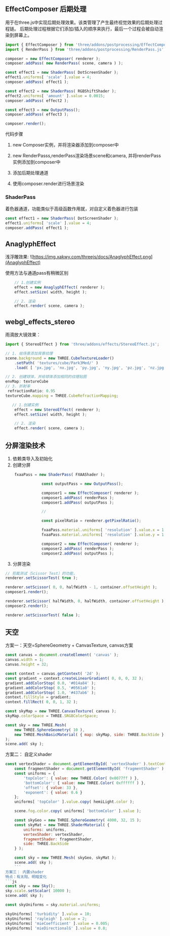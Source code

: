 ## EffectComposer 后期处理
用于在three.js中实现后期处理效果。该类管理了产生最终视觉效果的后期处理过程链。 后期处理过程根据它们添加/插入的顺序来执行，最后一个过程会被自动渲染到屏幕上。

```js
import { EffectComposer } from 'three/addons/postprocessing/EffectComposer.js';
import { RenderPass } from 'three/addons/postprocessing/RenderPass.js';

composer = new EffectComposer( renderer );
composer.addPass( new RenderPass( scene, camera ) );

const effect1 = new ShaderPass( DotScreenShader );
effect1.uniforms[ 'scale' ].value = 4;
composer.addPass( effect1 );

const effect2 = new ShaderPass( RGBShiftShader );
effect2.uniforms[ 'amount' ].value = 0.0015;
composer.addPass( effect2 );

const effect3 = new OutputPass();
composer.addPass( effect3 );

composer.render();

```

代码步骤
1. new Composer实例，并将渲染器添加到composer中

2. new RenderPasss,renderPass渲染场景scene和camera, 并将renderPass实例添加到composer中

3. 添加后期处理通道

4. 使用composer.render进行场景渲染


### ShaderPass

着色器通道，功能类似于高级函数作用就，对自定义着色器进行包装

```js
const effect1 = new ShaderPass( DotScreenShader );
effect1.uniforms[ 'scale' ].value = 4;
composer.addPass( effect1 );
```

## AnaglyphEffect
浅浮雕效果:
![https://img.xakwy.com/threejs/docs/AnaglyphEffect.png](AnaglyphEffect)

使用方法与通道pass有稍微区别
```js
    // 1.创建实例
    effect = new AnaglyphEffect( renderer );
    effect.setSize( width, height );

    // 2. 渲染
    effect.render( scene, camera );
```


##  webgl_effects_stereo
雨滴放大镜效果：

```js
import { StereoEffect } from 'three/addons/effects/StereoEffect.js';

// 1. 给场景添加背景纹理
scene.background = new THREE.CubeTextureLoader()
	.setPath( 'textures/cube/Park3Med/' )
	.load( [ 'px.jpg', 'nx.jpg', 'py.jpg', 'ny.jpg', 'pz.jpg', 'nz.jpg' ] );

// 2. 创建球体，并给球体添加相同的纹理贴图
envMap: textureCube
// 3. 折射率
 refractionRatio: 0.95 
textureCube.mapping = THREE.CubeRefractionMapping;

   // 1.创建实例
    effect = new StereoEffect( renderer );
    effect.setSize( width, height );

    // 2. 渲染
    effect.render( scene, camera );

```

## 分屏渲染技术

1. 依赖类导入及初始化
2. 创建分屏
```js
	fxaaPass = new ShaderPass( FXAAShader );

				const outputPass = new OutputPass();

				composer1 = new EffectComposer( renderer );
				composer1.addPass( renderPass );
				composer1.addPass( outputPass );

				//

				const pixelRatio = renderer.getPixelRatio();

				fxaaPass.material.uniforms[ 'resolution' ].value.x = 1 / ( container.offsetWidth * pixelRatio );
				fxaaPass.material.uniforms[ 'resolution' ].value.y = 1 / ( container.offsetHeight * pixelRatio );

				composer2 = new EffectComposer( renderer );
				composer2.addPass( renderPass );
				composer2.addPass( outputPass );
```
3. 分屏渲染
```js
// 剪裁测试（Scissor Test）的功能，
renderer.setScissorTest( true );

renderer.setScissor( 0, 0, halfWidth - 1, container.offsetHeight );
composer1.render();

renderer.setScissor( halfWidth, 0, halfWidth, container.offsetHeight );
composer2.render();

renderer.setScissorTest( false );
```

## 天空
方案一：天空=SphereGeometry + CanvasTexture, canvas方案
```js
const canvas = document.createElement( 'canvas' );
canvas.width = 1;
canvas.height = 32;

const context = canvas.getContext( '2d' );
const gradient = context.createLinearGradient( 0, 0, 0, 32 );
gradient.addColorStop( 0.0, '#014a84' );
gradient.addColorStop( 0.5, '#0561a0' );
gradient.addColorStop( 1.0, '#437ab6' );
context.fillStyle = gradient;
context.fillRect( 0, 0, 1, 32 );

const skyMap = new THREE.CanvasTexture( canvas );
skyMap.colorSpace = THREE.SRGBColorSpace;

const sky = new THREE.Mesh(
	new THREE.SphereGeometry( 10 ),
	new THREE.MeshBasicMaterial( { map: skyMap, side: THREE.BackSide } )
);
scene.add( sky );
```

方案二： 自定义shader
```js
const vertexShader = document.getElementById( 'vertexShader' ).textContent;
	const fragmentShader = document.getElementById( 'fragmentShader' ).textContent;
	const uniforms = {
		'topColor': { value: new THREE.Color( 0x0077ff ) },
		'bottomColor': { value: new THREE.Color( 0xffffff ) },
		'offset': { value: 33 },
		'exponent': { value: 0.6 }
	};
	uniforms[ 'topColor' ].value.copy( hemiLight.color );

	scene.fog.color.copy( uniforms[ 'bottomColor' ].value );

	const skyGeo = new THREE.SphereGeometry( 4000, 32, 15 );
	const skyMat = new THREE.ShaderMaterial( {
		uniforms: uniforms,
		vertexShader: vertexShader,
		fragmentShader: fragmentShader,
		side: THREE.BackSide
	} );

	const sky = new THREE.Mesh( skyGeo, skyMat );
	scene.add( sky );
	```
方案三： 内置shader
特点：有太阳、明暗变化
```js
const sky = new Sky();
sky.scale.setScalar( 10000 );
scene.add( sky );

const skyUniforms = sky.material.uniforms;

skyUniforms[ 'turbidity' ].value = 10;
skyUniforms[ 'rayleigh' ].value = 2;
skyUniforms[ 'mieCoefficient' ].value = 0.005;
skyUniforms[ 'mieDirectionalG' ].value = 0.8;

```
